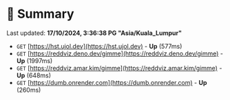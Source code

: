 # 📖 Summary
Last updated: **17/10/2024, 3:36:38 PG "Asia/Kuala_Lumpur"**

- `GET` [https://hst.ujol.dev](https://hst.ujol.dev) - **Up** (577ms)
- `GET` [https://reddviz.deno.dev/gimme](https://reddviz.deno.dev/gimme) - **Up** (1997ms)
- `GET` [https://reddviz.amar.kim/gimme](https://reddviz.amar.kim/gimme) - **Up** (648ms)
- `GET` [https://dumb.onrender.com](https://dumb.onrender.com) - **Up** (260ms)
